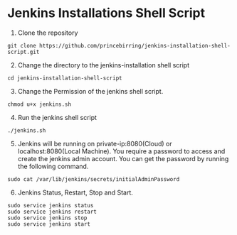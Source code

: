 # Jenkins Installations Shell Script

1. Clone the repository
```
git clone https://github.com/princebirring/jenkins-installation-shell-script.git
```
2. Change the directory to the jenkins-installation shell script
```
cd jenkins-installation-shell-script
```
3. Change the Permission of the jenkins shell script.
```
chmod u+x jenkins.sh
```
4. Run the jenkins shell script
```
./jenkins.sh
```
5. Jenkins will be running on private-ip:8080(Cloud) or localhost:8080(Local Machine). You require a password to access and create the jenkins admin account. You can get the password by running the following command. 
```
sudo cat /var/lib/jenkins/secrets/initialAdminPassword
```
6. Jenkins Status, Restart, Stop and Start. 
```
sudo service jenkins status
sudo service jenkins restart
sudo service jenkins stop
sudo service jenkins start
```
